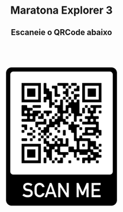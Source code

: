 <h1 align="center">Maratona Explorer 3</h1>

<h2 align="center">Escaneie o QRCode abaixo</h2>

<br>
<br>
<br>

<p align="center">
  <img src="img/qrcode.png" />
</p>